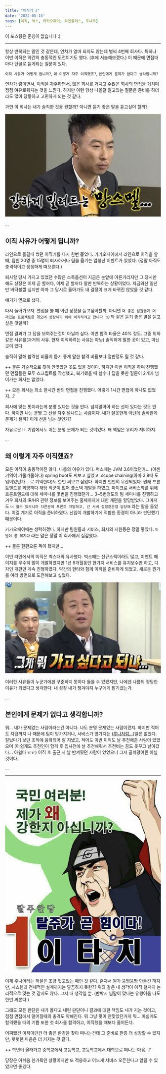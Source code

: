 ```yaml
---
title: "이직기 3"
date: "2022-05-15"
tags: [이직, 벅스, 카카오페이, 라인플러스, 두나무]
---
```


이 포스팅은 존칭이 없습니다 :)

---

항상 반복되는 말인 것 같은데, 연차가 얼마 되지도 않는데 벌써 4번째 회사다.
특히나 이번 이직은 약간의 충동적인 도전이기도 했다. (후에 서술해보겠다.)
이 때문에 면접때마다 단골로 듣게되는 질문이 있다.

`이직 사유가 어떻게 됩니까?`, `왜 이렇게 자주 이직했죠?`, `본인에게 문제가 없다고 생각합니까?`

연차가 쌓이면서, 이직을 자주하면서, 많은 회사를 거치고 수많은 회사의 면접을 거치며 점점 여유로워지는 것을 느낀다.
하지만 이런 항상 나올걸 알고있는 질문은 준비를 하더라도 많이 당황하고 고민하게 되는 것 같다.

과연 이 회사는 내가 솔직한 것을 원할까? 아니면 듣기 좋은 말을 듣고싶어 할까?

![jjal1](./jjal1.jpg)

...

## 이직 사유가 어떻게 됩니까?

라인으로 옮길때 썼던 이직기를 다시 한번 훑었다.
카카오페이에서 라인으로 이직을 할 때, 팀원 20명 중 15명이 퇴사하거나 팀을 옮기는 엄청난 이벤트가 있었다.
(정말 아직도 충격적이고 생생하게 떠오른다.)

퇴사할 당시 가지고 있었던 수많은 스톡옵션이 지금은 눈앞에 아른거리지만 그 당시만 해도 상장은 이제 곧 할꺼다, 이제 곧 할꺼다 말만 반복하는 상황이었다.
지금와선 일년만 버텨볼껄 싶지만 아마 그 당시로 돌아가도 내 결정이 크게 바뀌진 않았을 것 같다.

얘기가 옆으로 샜다.

다시 돌아가보자. 면접을 볼 때 이런 상황을 듣고싶어할까, 아니면 `더 좋은 팀원들과 더 재밌는 프로젝트를 겪으며 성장하기 위해 이직하려고 합니다 :D` 와 같은
듣기 좋은 말을 듣고싶은 것일까?

면접 결과가 그 답을 보여주는것이 아닐까 싶다. 이번 합격 타율은 40% 정도.
그중 위와 같은 사유를(과거의 사유. 현재 이직하려는 사유는 아님) 솔직하게 말한 곳이 있고, 아닌 곳이 있다.

솔직히 말해 합격한 비율이 듣기 좋게 말한 합격 비율보다 절반정도 될 것 같다.

++ 물론 기술적으로 핏이 안맞았던 곳도 있을 것이다. 하지만 이번 이직을 하며 진행했던 면접들은 모두 스크립트를 작성했고,
복기했을 때 실수나 답을 못한 질문이 2개가 넘어가는 회사는 없었다.

++ 모든 회사는 최소 한시간 반의 면접을 진행했다. 어떻게 1시간 면접이 하나도 없었지...?

회사에 맞는 핏이라는게 분명 있다는 것을 안다. 넘지말아야 하는 선이 있다는 것도 안다. 하지만 나는 분명 그 선을 자주 넘나드는 사람이다.
내가 잘못한게 아닌데 솔직한게 문제가 될까? 이게 선을 넘는 것인가?

자유로운 IT 기업에서도 이는 분명 문제가 되는 것이었다. 왜 책임은 우리가 져야하지.

...

## 왜 이렇게 자주 이직했죠?

모든 이직이 충동적이진 않다. 나름의 이유가 있다.
벅스때는 JVM 3.6이었던가... (이젠 기억이 가물가물하다) spring boot도 써보고 싶었고, scope chaining(아마 3.8때 도입이었던가... 로 기억한다)도 한번 써보고 싶었다.
하지만 번번히 무산되었다. 원래 프론트엔드를 희망하다 해당 직군이 없어 풀스택 개발을 하였고, 마이크로 서비스화를 위해 프론트엔드에 대해 세미나를 몇번을 진행했던가...
3~5번정도의 팀 세미나를 진행하고 겨우 회사의 IR/HR 관련 정보를 보여주는 홈페이지에 대한 개편을 할당받았다. 그마저도
`너 할수 있으니까 다른분이 프론트 개발하고, 넌 서버 설정같은걸 담당해` 라는 말을 들었다. 이걸 계기로 이직을 준비하였다. 신입이 개발하기에 적합한 환경이 아니라 판단했기 때문이다.

카카오페이때는 생략하겠다. 하지만 팀원들과 서비스, 회사의 지원등은 정말 좋았다. `팀원이 곧 복지다` 라는 말은 정말 이 회사에서 실감했다.

++ 물론 한편으론 독이 됐지만...

이번 라인에서의 이직은 벅스때와 유사했다. 벅스때는 신규스펙이라도 많고, 이벤트 페이지를 무수히 많이 개발하였지만 1년 9개월동안 한가지 서비스를 유지보수만 하고,
디자인 개편만 계속 진행하였다. 약간의 현타와 함께 이직을 준비하게 되었고, 새로운 뭔가를 여러 방면으로 도전해보고 싶었다.

![jjal2](./jjal2.jpg)

이러한 사유들이 누군가에겐 꾸준하지 못하다 들을 수 있겠지만, 나에겐 나름의 정당한 이유가 되었다고 생각한다.
내 성장 내가 챙겨야지 누구에게 맡기겠는가.

...

## 본인에게 문제가 없다고 생각합니까?

뭐... 내가 문제없는 사람이라는건 아니다. 나도 분명 문제있는 사람이겠지.
하지만 적어도 지금까지 나 때문에 팀이 망가지거나, 서비스가 망가지는 ([루나처럼...](https://www.hani.co.kr/arti/economy/finance/1042864.html))일은 없었다.
잘났다기 보단 조직에 융화되어 잘 지냈고, 적어도 이번 이직도 날 추천해준 사람이 있었으며 (아쉽게도 추천인이 합격 후 입사전에 날 추천해줘서 추천비는 꿈도 못꾸고 날아갔다... 아쉽다 ㅠㅠ)
이직 후 출근 시 날 반겨줬던 사람이 있었으니 그저 골치덩어린 아닐 것이다.

...

---

![jjal3](./jjal3.jpg)

이제 주니어라는 허물은 조금 벗고있는 때인 것 같다. 혼자서 뭔가 뚱땅뚱땅 만들긴 하지만, 시스템과 전체적인 설계까지는 깔끔하지 못한??
위와 같은 내 생각이 아직 철저히 논리적으로 맞는 것 같지도 않다. 그저 내 생각일 뿐. (반박시 님말이 맞다는 유행어를 나도 한번 써본다.)

그래도 모든 판단은 내가 옳다고 내린 판단이니 결과에 대한 책임도 내가 지는 것이고, 점점 면접에서 떨어질때의 충격도 약해진다.
뭐 그냥 핏이 안맞았던거지 뭐... 아쉽게도 합격했을 때의 기쁨 또한 첫 회사를 합격하고, 이직했을 때보다 줄어든다.

어찌됐건 이직이란건 더 좋은 환경을 찾아 떠나는건데 그 준비로 한층 더 성장할 수 있지만, 헛헛한 마음은 더 커지는 것 같다.

++ 학년이 올라가고 중학교에서 고등학교, 고등학교에서 대학으로 떠나는 마음...?

당장은 아쉬움 한가득인 상황이지만 또 적응하고 어느새 서비스 오픈한다고 알릴 수 있었으면 좋겠다.
